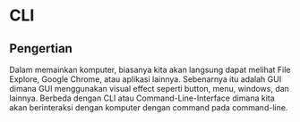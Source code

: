 # CLI
## Pengertian
Dalam memainkan komputer, biasanya kita akan langsung dapat melihat File Explore, Google Chrome, atau aplikasi lainnya. Sebenarnya itu adalah GUI dimana GUI menggunakan visual effect seperti button, menu, windows, dan lainnya. Berbeda dengan CLI atau Command-Line-Interface dimana kita akan berinteraksi dengan komputer dengan command pada command-line.